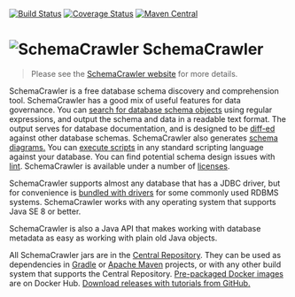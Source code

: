 [![Build Status](https://travis-ci.org/sualeh/SchemaCrawler.svg?branch=master)](https://travis-ci.org/sualeh/SchemaCrawler)
[![Coverage Status](https://coveralls.io/repos/sualeh/SchemaCrawler/badge.svg?branch=master&service=github)](https://coveralls.io/github/sualeh/SchemaCrawler?branch=master)
[![Maven Central](https://img.shields.io/maven-central/v/us.fatehi/schemacrawler.svg)](http://search.maven.org/#search%7Cga%7C1%7Cg%3Aus.fatehi%20schemacrawler)

# ![SchemaCrawler](https://github.com/sualeh/SchemaCrawler/blob/master/schemacrawler-site/src/site/resources/images/schemacrawler_logo.png?raw=true) SchemaCrawler

> Please see the [SchemaCrawler website](http://www.schemacrawler.com/) for more details.

SchemaCrawler is a free database schema discovery and comprehension tool. SchemaCrawler has a good mix of useful features for data governance. You can [search for database schema objects](http://sualeh.github.io/SchemaCrawler/schemacrawler_grep.html) using regular expressions, and output the schema and data in a readable text format. The output serves for database documentation, and is designed to be [diff-ed](http://en.wikipedia.org/wiki/Diff) against other database schemas. SchemaCrawler also generates [schema diagrams.](http://sualeh.github.io/SchemaCrawler/diagramming.html) You can [execute scripts](http://sualeh.github.io/SchemaCrawler/scripting.html) in any standard scripting language against your database. You can find potential schema design issues with [lint](http://sualeh.github.io/SchemaCrawler/lint.html). SchemaCrawler is available under a number of [licenses](http://sualeh.github.io/SchemaCrawler/license.html).

SchemaCrawler supports almost any database that has a JDBC driver, but for convenience is [bundled with drivers](http://sualeh.github.io/SchemaCrawler/database-support.html) for some commonly used RDBMS systems. SchemaCrawler works with any operating system that supports Java SE 8 or better.

SchemaCrawler is also a Java API that makes working with database metadata as easy as working with plain old Java objects.

All SchemaCrawler jars are in the [Central Repository](http://search.maven.org/#search%7Cga%7C1%7Cg%3Aus.fatehi%20a%3Aschemacrawler*). They can be used as dependencies in [Gradle](https://gradle.org/) or [Apache Maven](http://maven.apache.org/) projects, or with any other build system that supports the Central Repository. [Pre-packaged Docker images](https://hub.docker.com/r/sualeh/schemacrawler/) are on Docker Hub. [Download releases with tutorials from GitHub.](https://github.com/sualeh/SchemaCrawler/releases)